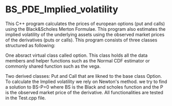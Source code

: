 # BS_PDE_Implied_volatility
This C++ program calculates the prices of european options (put and calls) using the Black&Scholes Merton Formulae.
This program also estimates the implied volatility of the underlying assets using the observed market prices of the derivatives (puts or calls).
This program consists of three classes structured as following:

One absract virtual class called option. This class holds all the data members and helper functions such as the Normal CDF estimator or commonly shared function such as the vega.

Two derived classes: Put and Call that are likned to the base class Option.
To calculate the Implied volatility we rely on Newton's method. we try to find a solution to BS-P=0 where BS is the Black and scholes function and the P is the observed market price of the derivative.
All functionalities are tested in the Test.cpp file.
